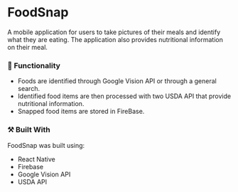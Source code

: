 # **FoodSnap**

A mobile application for users to take pictures of their meals and identify what they are eating. The application also provides nutritional information on their meal.

### 🛒 Functionality

- Foods are identified through Google Vision API or through a general search.
- Identified food items are then processed with two USDA API that provide nutritional information.
- Snapped food items are stored in FireBase.

### ⚒ Built With

FoodSnap was built using:

- React Native
- Firebase
- Google Vision API
- USDA API
